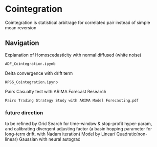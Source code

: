 # Cointegration 
Cointegration is statistical arbitrage for correlated pair instead of simple mean reversion

## Navigation

Explanation of Homoscedasticity with normal diffused (white noise)
```bash
ADF_Cointegration.ipynb
```

Delta convergence with drift term
```bash
KPSS_Cointegration.ipynb
```

Pairs Casualty test with ARIMA Forecast Research
```bash
Pairs Trading Strategy Study with ARIMA Model Forecasting.pdf
```

### future direction
to be refined by Grid Search for time-window & stop-profit hyper-param, and calibrating divergent adjusting factor (a basin hopping parameter for long-term drift, with Nadam iteration)
Model by Linear/ Quadratic(non-linear) Gaussian with neural autograd
